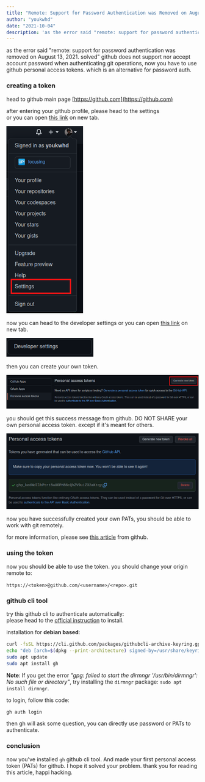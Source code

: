 ```yaml
---
title: "Remote: Support for Password Authentication was Removed on August 13, 2021"
author: "youkwhd"
date: "2021-10-04"
description: 'as the error said "remote: support for password authentication was removed on August 13, 2021. solved" github does not support nor accept account password when authenticating git operations, now you have to use github personal access tokens.' 
---
```


as the error said "remote: support for password authentication was removed on August 13, 2021. solved" github does not support nor accept account password when authenticating git operations, now you have to use github personal access tokens. which is an alternative for password auth.

### creating a token
head to github main page [https://github.com](https://github.com)

after entering your github profile, please head to the settings  
or you can open [this link](https://github.com/settings/profile) on new tab.

![github-settings-screenshot](./github-settings.png)

now you can head to the developer settings
or you can open [this link](https://github.com/settings/tokens) on new tab.

![github-dev-settings-screenshot](./github-dev-settings.png)

then you can create your own token.

![github-token-screenshot](./github-token.png)

you should get this success message from github. DO NOT SHARE your own personal access token. except if it's meant for others.

![github-token-success-screenshot](./github-token-success.png)

now you have successfully created your own PATs, you should be able to work with git remotely.

for more information, please see [this article](https://docs.github.com/en/authentication/keeping-your-account-and-data-secure/creating-a-personal-access-token) from github.

### using the token

now you should be able to use the token. you should change your origin remote to:

`https://<token>@github.com/<username>/<repo>.git`

### github cli tool

try this github cli to authenticate automatically:  
please head to the [official instruction](https://cli.github.com/manual/installation) to install.

installation for **debian based**:  
```bash
curl -fsSL https://cli.github.com/packages/githubcli-archive-keyring.gpg | sudo gpg --dearmor -o /usr/share/keyrings/githubcli-archive-keyring.gpg
echo "deb [arch=$(dpkg --print-architecture) signed-by=/usr/share/keyrings/githubcli-archive-keyring.gpg] https://cli.github.com/packages stable main" | sudo tee /etc/apt/sources.list.d/github-cli.list > /dev/null
sudo apt update
sudo apt install gh
```

**Note**: If you get the error *"gpg: failed to start the dirmngr '/usr/bin/dirmngr': No such file or directory"*, try installing the `dirmngr` package: `sudo apt install dirmngr`.

to login, follow this code:
```bash
gh auth login
```

then gh will ask some question, you can directly use password or PATs to authenticate.

### conclusion

now you've installed `gh` github cli tool. And made your first personal access token (PATs) for github. I hope it solved your problem. thank you for reading this article, happi hacking.
